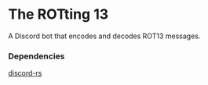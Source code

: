 # The ROTting 13
A Discord bot that encodes and decodes ROT13 messages.

### Dependencies
[discord-rs](https://github.com/SpaceManiac/discord-rs)